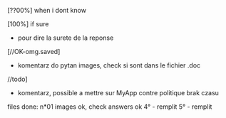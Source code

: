 


[??00%] 
when i dont know

[100%] 
if sure

 - pour dire la surete de la reponse

[//OK-omg.saved]
 - komentarz do pytan images, check si sont dans le 
fichier .doc

//todo]
 - komentarz, possible a mettre sur MyApp
 contre politique brak czasu

files done: 
n*01 images ok, check answers ok
4° - remplit
5° - remplit